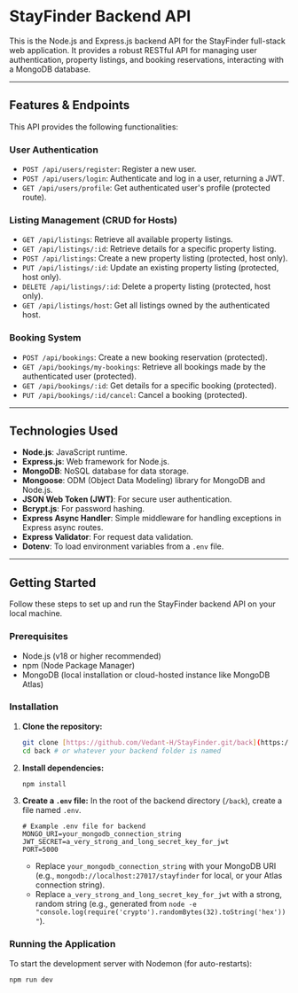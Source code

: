 # StayFinder Backend API

This is the Node.js and Express.js backend API for the StayFinder full-stack web application. It provides a robust RESTful API for managing user authentication, property listings, and booking reservations, interacting with a MongoDB database.

---

## Features & Endpoints

This API provides the following functionalities:

### User Authentication
-   `POST /api/users/register`: Register a new user.
-   `POST /api/users/login`: Authenticate and log in a user, returning a JWT.
-   `GET /api/users/profile`: Get authenticated user's profile (protected route).

### Listing Management (CRUD for Hosts)
-   `GET /api/listings`: Retrieve all available property listings.
-   `GET /api/listings/:id`: Retrieve details for a specific property listing.
-   `POST /api/listings`: Create a new property listing (protected, host only).
-   `PUT /api/listings/:id`: Update an existing property listing (protected, host only).
-   `DELETE /api/listings/:id`: Delete a property listing (protected, host only).
-   `GET /api/listings/host`: Get all listings owned by the authenticated host.

### Booking System
-   `POST /api/bookings`: Create a new booking reservation (protected).
-   `GET /api/bookings/my-bookings`: Retrieve all bookings made by the authenticated user (protected).
-   `GET /api/bookings/:id`: Get details for a specific booking (protected).
-   `PUT /api/bookings/:id/cancel`: Cancel a booking (protected).

---

## Technologies Used

-   **Node.js**: JavaScript runtime.
-   **Express.js**: Web framework for Node.js.
-   **MongoDB**: NoSQL database for data storage.
-   **Mongoose**: ODM (Object Data Modeling) library for MongoDB and Node.js.
-   **JSON Web Token (JWT)**: For secure user authentication.
-   **Bcrypt.js**: For password hashing.
-   **Express Async Handler**: Simple middleware for handling exceptions in Express async routes.
-   **Express Validator**: For request data validation.
-   **Dotenv**: To load environment variables from a `.env` file.

---

## Getting Started

Follow these steps to set up and run the StayFinder backend API on your local machine.

### Prerequisites

-   Node.js (v18 or higher recommended)
-   npm (Node Package Manager)
-   MongoDB (local installation or cloud-hosted instance like MongoDB Atlas)

### Installation

1.  **Clone the repository:**
    ```bash
    git clone [https://github.com/Vedant-H/StayFinder.git/back](https://github.com/Vedant-H/StayFinder.git/back)
    cd back # or whatever your backend folder is named
    ```
2.  **Install dependencies:**
    ```bash
    npm install
    ```
3.  **Create a `.env` file:**
    In the root of the backend directory (`/back`), create a file named `.env`.

    ```env
    # Example .env file for backend
    MONGO_URI=your_mongodb_connection_string
    JWT_SECRET=a_very_strong_and_long_secret_key_for_jwt
    PORT=5000
    ```
    -   Replace `your_mongodb_connection_string` with your MongoDB URI (e.g., `mongodb://localhost:27017/stayfinder` for local, or your Atlas connection string).
    -   Replace `a_very_strong_and_long_secret_key_for_jwt` with a strong, random string (e.g., generated from `node -e "console.log(require('crypto').randomBytes(32).toString('hex'))"`).

### Running the Application

To start the development server with Nodemon (for auto-restarts):
```bash
npm run dev
